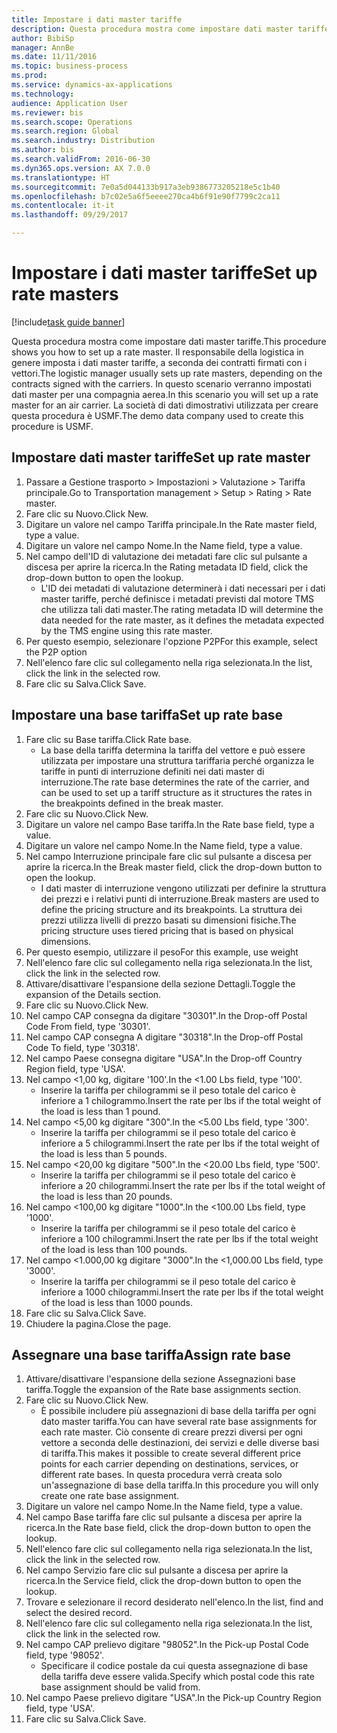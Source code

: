 ```yaml
--- 
title: Impostare i dati master tariffe
description: Questa procedura mostra come impostare dati master tariffe.
author: BibiSp
manager: AnnBe
ms.date: 11/11/2016
ms.topic: business-process
ms.prod: 
ms.service: dynamics-ax-applications
ms.technology: 
audience: Application User
ms.reviewer: bis
ms.search.scope: Operations
ms.search.region: Global
ms.search.industry: Distribution
ms.author: bis
ms.search.validFrom: 2016-06-30
ms.dyn365.ops.version: AX 7.0.0
ms.translationtype: HT
ms.sourcegitcommit: 7e0a5d044133b917a3eb9386773205218e5c1b40
ms.openlocfilehash: b7c02e5a6f5eeee270ca4b6f91e90f7799c2ca11
ms.contentlocale: it-it
ms.lasthandoff: 09/29/2017

---
```

# <a name="set-up-rate-masters"></a><span data-ttu-id="34190-103">Impostare i dati master tariffe</span><span class="sxs-lookup"><span data-stu-id="34190-103">Set up rate masters</span></span>

[!include[task guide banner](../../includes/task-guide-banner.md)]

<span data-ttu-id="34190-104">Questa procedura mostra come impostare dati master tariffe.</span><span class="sxs-lookup"><span data-stu-id="34190-104">This procedure shows you how to set up a rate master.</span></span> <span data-ttu-id="34190-105">Il responsabile della logistica in genere imposta i dati master tariffe, a seconda dei contratti firmati con i vettori.</span><span class="sxs-lookup"><span data-stu-id="34190-105">The logistic manager usually sets up rate masters, depending on the contracts signed with the carriers.</span></span> <span data-ttu-id="34190-106">In questo scenario verranno impostati dati master per una compagnia aerea.</span><span class="sxs-lookup"><span data-stu-id="34190-106">In this scenario you will set up a rate master for an air carrier.</span></span> <span data-ttu-id="34190-107">La società di dati dimostrativi utilizzata per creare questa procedura è USMF.</span><span class="sxs-lookup"><span data-stu-id="34190-107">The demo data company used to create this procedure is USMF.</span></span>


## <a name="set-up-rate-master"></a><span data-ttu-id="34190-108">Impostare dati master tariffe</span><span class="sxs-lookup"><span data-stu-id="34190-108">Set up rate master</span></span>
1. <span data-ttu-id="34190-109">Passare a Gestione trasporto > Impostazioni > Valutazione > Tariffa principale.</span><span class="sxs-lookup"><span data-stu-id="34190-109">Go to Transportation management > Setup > Rating > Rate master.</span></span>
2. <span data-ttu-id="34190-110">Fare clic su Nuovo.</span><span class="sxs-lookup"><span data-stu-id="34190-110">Click New.</span></span>
3. <span data-ttu-id="34190-111">Digitare un valore nel campo Tariffa principale.</span><span class="sxs-lookup"><span data-stu-id="34190-111">In the Rate master field, type a value.</span></span>
4. <span data-ttu-id="34190-112">Digitare un valore nel campo Nome.</span><span class="sxs-lookup"><span data-stu-id="34190-112">In the Name field, type a value.</span></span>
5. <span data-ttu-id="34190-113">Nel campo dell'ID di valutazione dei metadati fare clic sul pulsante a discesa per aprire la ricerca.</span><span class="sxs-lookup"><span data-stu-id="34190-113">In the Rating metadata ID field, click the drop-down button to open the lookup.</span></span>
    * <span data-ttu-id="34190-114">L'ID dei metadati di valutazione determinerà i dati necessari per i dati master tariffe, perché definisce i metadati previsti dal motore TMS che utilizza tali dati master.</span><span class="sxs-lookup"><span data-stu-id="34190-114">The rating metadata ID will determine the data needed for the rate master, as it defines the metadata expected by the TMS engine using this rate master.</span></span>  
6. <span data-ttu-id="34190-115">Per questo esempio, selezionare l'opzione P2P</span><span class="sxs-lookup"><span data-stu-id="34190-115">For this example, select the P2P option</span></span>
7. <span data-ttu-id="34190-116">Nell'elenco fare clic sul collegamento nella riga selezionata.</span><span class="sxs-lookup"><span data-stu-id="34190-116">In the list, click the link in the selected row.</span></span>
8. <span data-ttu-id="34190-117">Fare clic su Salva.</span><span class="sxs-lookup"><span data-stu-id="34190-117">Click Save.</span></span>

## <a name="set-up-rate-base"></a><span data-ttu-id="34190-118">Impostare una base tariffa</span><span class="sxs-lookup"><span data-stu-id="34190-118">Set up rate base</span></span>
1. <span data-ttu-id="34190-119">Fare clic su Base tariffa.</span><span class="sxs-lookup"><span data-stu-id="34190-119">Click Rate base.</span></span>
    * <span data-ttu-id="34190-120">La base della tariffa determina la tariffa del vettore e può essere utilizzata per impostare una struttura tariffaria perché organizza le tariffe in punti di interruzione definiti nei dati master di interruzione.</span><span class="sxs-lookup"><span data-stu-id="34190-120">The rate base determines the rate of the carrier, and can be used to set up a tariff structure as it structures the rates in the breakpoints defined in the break master.</span></span>  
2. <span data-ttu-id="34190-121">Fare clic su Nuovo.</span><span class="sxs-lookup"><span data-stu-id="34190-121">Click New.</span></span>
3. <span data-ttu-id="34190-122">Digitare un valore nel campo Base tariffa.</span><span class="sxs-lookup"><span data-stu-id="34190-122">In the Rate base field, type a value.</span></span>
4. <span data-ttu-id="34190-123">Digitare un valore nel campo Nome.</span><span class="sxs-lookup"><span data-stu-id="34190-123">In the Name field, type a value.</span></span>
5. <span data-ttu-id="34190-124">Nel campo Interruzione principale fare clic sul pulsante a discesa per aprire la ricerca.</span><span class="sxs-lookup"><span data-stu-id="34190-124">In the Break master field, click the drop-down button to open the lookup.</span></span>
    * <span data-ttu-id="34190-125">I dati master di interruzione vengono utilizzati per definire la struttura dei prezzi e i relativi punti di interruzione.</span><span class="sxs-lookup"><span data-stu-id="34190-125">Break masters are used to define the pricing structure and its breakpoints.</span></span> <span data-ttu-id="34190-126">La struttura dei prezzi utilizza livelli di prezzo basati su dimensioni fisiche.</span><span class="sxs-lookup"><span data-stu-id="34190-126">The pricing structure uses tiered pricing that is based on physical dimensions.</span></span>  
6. <span data-ttu-id="34190-127">Per questo esempio, utilizzare il peso</span><span class="sxs-lookup"><span data-stu-id="34190-127">For this example, use weight</span></span>
7. <span data-ttu-id="34190-128">Nell'elenco fare clic sul collegamento nella riga selezionata.</span><span class="sxs-lookup"><span data-stu-id="34190-128">In the list, click the link in the selected row.</span></span>
8. <span data-ttu-id="34190-129">Attivare/disattivare l'espansione della sezione Dettagli.</span><span class="sxs-lookup"><span data-stu-id="34190-129">Toggle the expansion of the Details section.</span></span>
9. <span data-ttu-id="34190-130">Fare clic su Nuovo.</span><span class="sxs-lookup"><span data-stu-id="34190-130">Click New.</span></span>
10. <span data-ttu-id="34190-131">Nel campo CAP consegna da digitare "30301".</span><span class="sxs-lookup"><span data-stu-id="34190-131">In the Drop-off Postal Code From field, type '30301'.</span></span>
11. <span data-ttu-id="34190-132">Nel campo CAP consegna A digitare "30318".</span><span class="sxs-lookup"><span data-stu-id="34190-132">In the Drop-off Postal Code To field, type '30318'.</span></span>
12. <span data-ttu-id="34190-133">Nel campo Paese consegna digitare "USA".</span><span class="sxs-lookup"><span data-stu-id="34190-133">In the Drop-off Country Region field, type 'USA'.</span></span>
13. <span data-ttu-id="34190-134">Nel campo <1,00 kg, digitare '100'.</span><span class="sxs-lookup"><span data-stu-id="34190-134">In the <1.00 Lbs field, type '100'.</span></span>
    * <span data-ttu-id="34190-135">Inserire la tariffa per chilogrammi se il peso totale del carico è inferiore a 1 chilogrammo.</span><span class="sxs-lookup"><span data-stu-id="34190-135">Insert the rate per lbs if the total weight of the load is less than 1 pound.</span></span>  
14. <span data-ttu-id="34190-136">Nel campo <5,00 kg digitare "300".</span><span class="sxs-lookup"><span data-stu-id="34190-136">In the <5.00 Lbs field, type '300'.</span></span>
    * <span data-ttu-id="34190-137">Inserire la tariffa per chilogrammi se il peso totale del carico è inferiore a 5 chilogrammi.</span><span class="sxs-lookup"><span data-stu-id="34190-137">Insert the rate per lbs if the total weight of the load is less than 5 pounds.</span></span>  
15. <span data-ttu-id="34190-138">Nel campo <20,00 kg digitare "500".</span><span class="sxs-lookup"><span data-stu-id="34190-138">In the <20.00 Lbs field, type '500'.</span></span>
    * <span data-ttu-id="34190-139">Inserire la tariffa per chilogrammi se il peso totale del carico è inferiore a 20 chilogrammi.</span><span class="sxs-lookup"><span data-stu-id="34190-139">Insert the rate per lbs if the total weight of the load is less than 20 pounds.</span></span>  
16. <span data-ttu-id="34190-140">Nel campo <100,00 kg digitare "1000".</span><span class="sxs-lookup"><span data-stu-id="34190-140">In the <100.00 Lbs field, type '1000'.</span></span>
    * <span data-ttu-id="34190-141">Inserire la tariffa per chilogrammi se il peso totale del carico è inferiore a 100 chilogrammi.</span><span class="sxs-lookup"><span data-stu-id="34190-141">Insert the rate per lbs if the total weight of the load is less than 100 pounds.</span></span>  
17. <span data-ttu-id="34190-142">Nel campo <1.000,00 kg digitare "3000".</span><span class="sxs-lookup"><span data-stu-id="34190-142">In the <1,000.00 Lbs field, type '3000'.</span></span>
    * <span data-ttu-id="34190-143">Inserire la tariffa per chilogrammi se il peso totale del carico è inferiore a 1000 chilogrammi.</span><span class="sxs-lookup"><span data-stu-id="34190-143">Insert the rate per lbs if the total weight of the load is less than 1000 pounds.</span></span>  
18. <span data-ttu-id="34190-144">Fare clic su Salva.</span><span class="sxs-lookup"><span data-stu-id="34190-144">Click Save.</span></span>
19. <span data-ttu-id="34190-145">Chiudere la pagina.</span><span class="sxs-lookup"><span data-stu-id="34190-145">Close the page.</span></span>

## <a name="assign-rate-base"></a><span data-ttu-id="34190-146">Assegnare una base tariffa</span><span class="sxs-lookup"><span data-stu-id="34190-146">Assign rate base</span></span>
1. <span data-ttu-id="34190-147">Attivare/disattivare l'espansione della sezione Assegnazioni base tariffa.</span><span class="sxs-lookup"><span data-stu-id="34190-147">Toggle the expansion of the Rate base assignments section.</span></span>
2. <span data-ttu-id="34190-148">Fare clic su Nuovo.</span><span class="sxs-lookup"><span data-stu-id="34190-148">Click New.</span></span>
    * <span data-ttu-id="34190-149">È possibile includere più assegnazioni di base della tariffa per ogni dato master tariffa.</span><span class="sxs-lookup"><span data-stu-id="34190-149">You can have several rate base assignments for each rate master.</span></span> <span data-ttu-id="34190-150">Ciò consente di creare prezzi diversi per ogni vettore a seconda delle destinazioni, dei servizi e delle diverse basi di tariffa.</span><span class="sxs-lookup"><span data-stu-id="34190-150">This makes it possible to create several different price points for each carrier depending on destinations, services, or different rate bases.</span></span> <span data-ttu-id="34190-151">In questa procedura verrà creata solo un'assegnazione di base della tariffa.</span><span class="sxs-lookup"><span data-stu-id="34190-151">In this procedure you will only create one rate base assignment.</span></span>  
3. <span data-ttu-id="34190-152">Digitare un valore nel campo Nome.</span><span class="sxs-lookup"><span data-stu-id="34190-152">In the Name field, type a value.</span></span>
4. <span data-ttu-id="34190-153">Nel campo Base tariffa fare clic sul pulsante a discesa per aprire la ricerca.</span><span class="sxs-lookup"><span data-stu-id="34190-153">In the Rate base field, click the drop-down button to open the lookup.</span></span>
5. <span data-ttu-id="34190-154">Nell'elenco fare clic sul collegamento nella riga selezionata.</span><span class="sxs-lookup"><span data-stu-id="34190-154">In the list, click the link in the selected row.</span></span>
6. <span data-ttu-id="34190-155">Nel campo Servizio fare clic sul pulsante a discesa per aprire la ricerca.</span><span class="sxs-lookup"><span data-stu-id="34190-155">In the Service field, click the drop-down button to open the lookup.</span></span>
7. <span data-ttu-id="34190-156">Trovare e selezionare il record desiderato nell'elenco.</span><span class="sxs-lookup"><span data-stu-id="34190-156">In the list, find and select the desired record.</span></span>
8. <span data-ttu-id="34190-157">Nell'elenco fare clic sul collegamento nella riga selezionata.</span><span class="sxs-lookup"><span data-stu-id="34190-157">In the list, click the link in the selected row.</span></span>
9. <span data-ttu-id="34190-158">Nel campo CAP prelievo digitare "98052".</span><span class="sxs-lookup"><span data-stu-id="34190-158">In the Pick-up Postal Code field, type '98052'.</span></span>
    * <span data-ttu-id="34190-159">Specificare il codice postale da cui questa assegnazione di base della tariffa deve essere valida.</span><span class="sxs-lookup"><span data-stu-id="34190-159">Specify which postal code this rate base assignment should be valid from.</span></span>    
10. <span data-ttu-id="34190-160">Nel campo Paese prelievo digitare "USA".</span><span class="sxs-lookup"><span data-stu-id="34190-160">In the Pick-up Country Region field, type 'USA'.</span></span>
11. <span data-ttu-id="34190-161">Fare clic su Salva.</span><span class="sxs-lookup"><span data-stu-id="34190-161">Click Save.</span></span>


